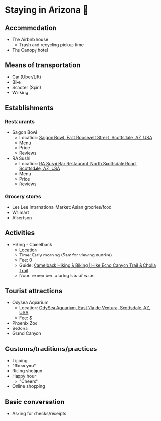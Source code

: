 # Staying in Arizona 🌵

## Accommodation
* The Airbnb house
  * Trash and recycling pickup time
* The Canopy hotel

## Means of transportation
* Car (Uber/Lift)
* Bike
* Scooter (Spin)
* Walking

## Establishments

### Restaurants
* Saigon Bowl
  * Location: [Saigon Bowl, East Roosevelt Street, Scottsdale, AZ, USA](https://goo.gl/maps/D4c1QEmEFfjSBgL39)
  * Menu
  * Price
  * Reviews
* RA Sushi
  * Location: [RA Sushi Bar Restaurant, North Scottsdale Road, Scottsdale, AZ, USA](https://goo.gl/maps/WDNN498yVLzjBDQH9)
  * Menu
  * Price
  * Reviews

### Grocery stores
* Lee Lee International Market: Asian grocries/food
* Walmart
* Albertson

## Activities
* Hiking - Camelback
  * Location
  * Time: Early morning (5am for viewing sunrise)
  * Fee: 0
  * Guide: [Camelback Hiking & Biking | Hike Echo Canyon Trail & Cholla Trail](https://www.visitphoenix.com/sonoran-desert/parks/camelback-mountain/)
  * Note: remember to bring lots of water

## Tourist attractions
* Odysea Aquarium
  * Location: [OdySea Aquarium, East Vía de Ventura, Scottsdale, AZ, USA](https://goo.gl/maps/GxfnHmrQ8tnCD47n6)
  * Fee: $
* Phoenix Zoo
* Sedona
* Grand Canyon

## Customs/traditions/practices
* Tipping
* "Bless you"
* Riding shotgun
* Happy hour
  * "Cheers"
* Online shopping

## Basic conversation
* Asking for checks/receipts
